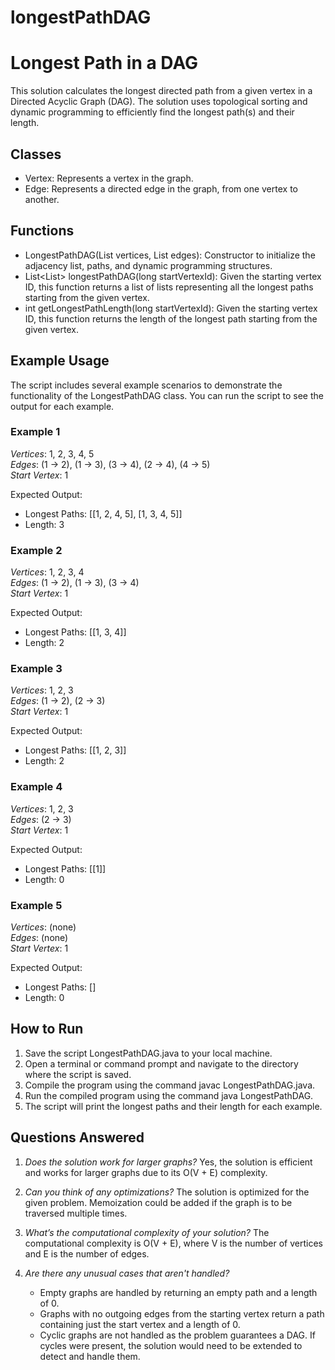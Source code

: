 # longestPathDAG
# Longest Path in a DAG

This solution calculates the longest directed path from a given vertex in a Directed Acyclic Graph (DAG). The solution uses topological sorting and dynamic programming to efficiently find the longest path(s) and their length.

## Classes

- Vertex: Represents a vertex in the graph.
- Edge: Represents a directed edge in the graph, from one vertex to another.

## Functions

- LongestPathDAG(List<Vertex> vertices, List<Edge> edges): Constructor to initialize the adjacency list, paths, and dynamic programming structures.
- List<List<Long>> longestPathDAG(long startVertexId): Given the starting vertex ID, this function returns a list of lists representing all the longest paths starting from the given vertex.
- int getLongestPathLength(long startVertexId): Given the starting vertex ID, this function returns the length of the longest path starting from the given vertex.

## Example Usage

The script includes several example scenarios to demonstrate the functionality of the LongestPathDAG class. You can run the script to see the output for each example.

### Example 1
*Vertices*: 1, 2, 3, 4, 5  
*Edges*: (1 → 2), (1 → 3), (3 → 4), (2 → 4), (4 → 5)  
*Start Vertex*: 1

Expected Output:
- Longest Paths: [[1, 2, 4, 5], [1, 3, 4, 5]]
- Length: 3

### Example 2
*Vertices*: 1, 2, 3, 4  
*Edges*: (1 → 2), (1 → 3), (3 → 4)  
*Start Vertex*: 1

Expected Output:
- Longest Paths: [[1, 3, 4]]
- Length: 2

### Example 3
*Vertices*: 1, 2, 3  
*Edges*: (1 → 2), (2 → 3)  
*Start Vertex*: 1

Expected Output:
- Longest Paths: [[1, 2, 3]]
- Length: 2

### Example 4
*Vertices*: 1, 2, 3  
*Edges*: (2 → 3)  
*Start Vertex*: 1

Expected Output:
- Longest Paths: [[1]]
- Length: 0

### Example 5
*Vertices*: (none)  
*Edges*: (none)  
*Start Vertex*: 1

Expected Output:
- Longest Paths: []
- Length: 0

## How to Run

1. Save the script LongestPathDAG.java to your local machine.
2. Open a terminal or command prompt and navigate to the directory where the script is saved.
3. Compile the program using the command javac LongestPathDAG.java.
4. Run the compiled program using the command java LongestPathDAG.
5. The script will print the longest paths and their length for each example.

## Questions Answered

1. *Does the solution work for larger graphs?*
   Yes, the solution is efficient and works for larger graphs due to its O(V + E) complexity.

2. *Can you think of any optimizations?*
   The solution is optimized for the given problem. Memoization could be added if the graph is to be traversed multiple times.

3. *What’s the computational complexity of your solution?*
   The computational complexity is O(V + E), where V is the number of vertices and E is the number of edges.

4. *Are there any unusual cases that aren't handled?*
    - Empty graphs are handled by returning an empty path and a length of 0.
    - Graphs with no outgoing edges from the starting vertex return a path containing just the start vertex and a length of 0.
    - Cyclic graphs are not handled as the problem guarantees a DAG. If cycles were present, the solution would need to be extended to detect and handle them.
